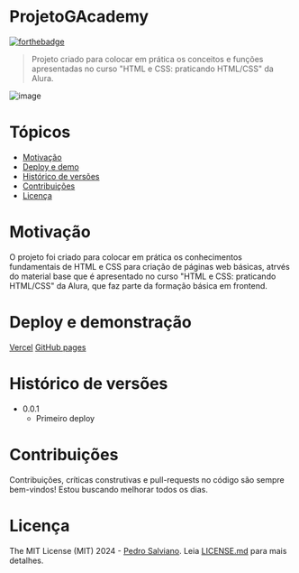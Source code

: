 # ProjetoGAcademy

[![forthebadge](https://forthebadge.com/images/badges/license-mit.svg)](https://forthebadge.com)

> Projeto criado para colocar em prática os conceitos e funções apresentadas no curso "HTML e CSS: praticando HTML/CSS" da Alura.

 ![image](./README-files/system.gif)


# Tópicos

- [Motivação](#motivação)
- [Deploy e demo](#deploy-e-demonstração)
- [Histórico de versões](#histórico-de-versões)
- [Contribuições](#contribuições)
- [Licença](#licença)

# Motivação

O projeto foi criado para colocar em prática os conhecimentos fundamentais de HTML e CSS para criação de páginas web básicas, atrvés do material base que é apresentado no curso "HTML e CSS: praticando HTML/CSS" da Alura, que faz parte da formação básica em frontend.

# Deploy e demonstração

[Vercel](https://projeto-g-academy.vercel.app/)
[GitHub pages](https://p-py.github.io/ProjetoGAcademy/)

# Histórico de versões
* 0.0.1
    * Primeiro deploy

# Contribuições

Contribuições, críticas construtivas e pull-requests no código são sempre bem-vindos! Estou buscando melhorar todos os dias.

# Licença

The MIT License (MIT) 2024 - [Pedro Salviano](https://github.com/P-py). Leia [LICENSE.md](LICENSE.md) para mais detalhes.
